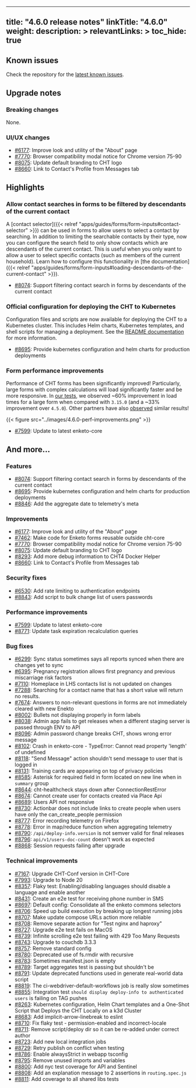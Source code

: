 
---
title: "4.6.0 release notes"
linkTitle: "4.6.0"
weight:
description: >
relevantLinks: >
toc_hide: true
---

## Known issues

Check the repository for the [latest known issues](https://github.com/medic/cht-core/issues?q=is%3Aissue+label%3A%22Affects%3A+4.6.0%22).

## Upgrade notes

### Breaking changes

None.

### UI/UX changes

- [#6177](https://github.com/medic/cht-core/issues/6177): Improve look and utility of the "About" page
- [#7770](https://github.com/medic/cht-core/issues/7770): Browser compatibility modal notice for Chrome version 75-90
- [#8075](https://github.com/medic/cht-core/issues/8075): Update default branding to CHT logo
- [#8660](https://github.com/medic/cht-core/issues/8660): Link to Contact's Profile from Messages tab


## Highlights

### Allow contact searches in forms to be filtered by descendants of the current contact

A [contact selector]({{< relref "apps/guides/forms/form-inputs#contact-selector" >}}) can be used in forms to allow users to select a contact by searching. In addition to limiting the searchable contacts by their type, now you can configure the search field to only show contacts which are descendants of the current contact. This is useful when you only want to allow a user to select specific contacts (such as members of the current household). Learn how to configure this functionality in [the documentation]({{< relref "apps/guides/forms/form-inputs#loading-descendants-of-the-current-contact" >}}).

- [#8074](https://github.com/medic/cht-core/issues/8074): Support filtering contact search in forms by descendants of the current contact

### Official configuration for deploying the CHT to Kubernetes

Configuration files and scripts are now available for deploying the CHT to a Kubernetes cluster. This includes Helm charts, Kubernetes templates, and shell scripts for managing a deployment. See the [README documentation](https://github.com/medic/cht-core/blob/master/scripts/deploy/README.md) for more information.

- [#8695](https://github.com/medic/cht-core/issues/8695): Provide kubernetes configuration and helm charts for production deployments

### Form performance improvements

Performance of CHT forms has been significantly improved! Particularly, large forms with complex calculations will load significantly faster and be more responsive. In [our tests](https://forum.communityhealthtoolkit.org/t/feature-testing-enketo-7-uplift-for-cht-core/3196), we observed ~60% improvement in load times for a large form when compared with `3.15.0` (and a ~33% improvement over `4.5.0`). Other partners have also [observed](https://forum.communityhealthtoolkit.org/t/benchmark-4-6-vs-4-5/3418) similar results!

{{< figure src="../images/4.6.0-perf-improvements.png" >}}

- [#7599](https://github.com/medic/cht-core/issues/7599): Update to latest enketo-core

## And more...

### Features

- [#8074](https://github.com/medic/cht-core/issues/8074): Support filtering contact search in forms by descendants of the current contact
- [#8695](https://github.com/medic/cht-core/issues/8695): Provide kubernetes configuration and helm charts for production deployments
- [#8846](https://github.com/medic/cht-core/issues/8846): Add the aggregate date to telemetry's meta

### Improvements

- [#6177](https://github.com/medic/cht-core/issues/6177): Improve look and utility of the "About" page
- [#7462](https://github.com/medic/cht-core/issues/7462): Make code for Enketo forms reusable outside cht-core
- [#7770](https://github.com/medic/cht-core/issues/7770): Browser compatibility modal notice for Chrome version 75-90
- [#8075](https://github.com/medic/cht-core/issues/8075): Update default branding to CHT logo
- [#8293](https://github.com/medic/cht-core/issues/8293): Add more debug information to CHT4 Docker Helper
- [#8660](https://github.com/medic/cht-core/issues/8660): Link to Contact's Profile from Messages tab

### Security fixes

- [#6530](https://github.com/medic/cht-core/issues/6530): Add rate limiting to authentication endpoints
- [#8843](https://github.com/medic/cht-core/pull/8843): Add script to bulk change list of users passwords

### Performance improvements

- [#7599](https://github.com/medic/cht-core/issues/7599): Update to latest enketo-core
- [#8771](https://github.com/medic/cht-core/issues/8771): Update task expiration recalculation queries

### Bug fixes

- [#6299](https://github.com/medic/cht-core/issues/6299): Sync status sometimes says all reports synced when there are changes yet to sync
- [#6395](https://github.com/medic/cht-core/issues/6395): Pregnancy registration allows first pregnancy and previous miscarriage risk factors
- [#7110](https://github.com/medic/cht-core/issues/7110): Homeplace in LHS contacts list is not updated on changes
- [#7288](https://github.com/medic/cht-core/issues/7288): Searching for a contact name that has a short value will return no results.
- [#7674](https://github.com/medic/cht-core/issues/7674): Answers to non-relevant questions in forms are not immediately cleared with new Enekto
- [#8002](https://github.com/medic/cht-core/issues/8002): Bullets not displaying properly in form labels
- [#8038](https://github.com/medic/cht-core/issues/8038): Admin app fails to get releases when a different staging server is passed through ENV to API
- [#8096](https://github.com/medic/cht-core/issues/8096): Admin password change breaks CHT, shows wrong error message
- [#8102](https://github.com/medic/cht-core/issues/8102): Crash in enketo-core - TypeError: Cannot read property 'length' of undefined
- [#8118](https://github.com/medic/cht-core/issues/8118): "Send Message" action shouldn't send message to user that is logged in
- [#8131](https://github.com/medic/cht-core/issues/8131): Training cards are appearing on top of privacy policies
- [#8585](https://github.com/medic/cht-core/issues/8585): Asterisk for required field in form located on new line when in `summary` group
- [#8644](https://github.com/medic/cht-core/issues/8644): cht-healthcheck stays down after ConnectionRestError
- [#8674](https://github.com/medic/cht-core/issues/8674): Cannot create user for contacts created via Place Api
- [#8689](https://github.com/medic/cht-core/issues/8689): Users API not responsive
- [#8730](https://github.com/medic/cht-core/issues/8730): Actionbar does not include links to create people when users have only the can_create_people permission
- [#8777](https://github.com/medic/cht-core/issues/8777): Error recording telemetry on Firefox
- [#8778](https://github.com/medic/cht-core/issues/8778): Error in map/reduce function when aggregating telemetry
- [#8790](https://github.com/medic/cht-core/issues/8790): `/api/deploy-info.version` is not semver valid for final releases
- [#8796](https://github.com/medic/cht-core/issues/8796): `api/v1/users-doc-count` doesn't work as expected
- [#8868](https://github.com/medic/cht-core/issues/8868): Session requests failing after upgrade

### Technical improvements

- [#7167](https://github.com/medic/cht-core/issues/7167): Upgrade CHT-Conf version in CHT-Core
- [#7993](https://github.com/medic/cht-core/issues/7993): Upgrade to Node 20
- [#8357](https://github.com/medic/cht-core/issues/8357): Flaky test: Enabling/disabling languages should disable a language and enable another
- [#8431](https://github.com/medic/cht-core/issues/8431): Create an e2e test for receiving phone number in SMS
- [#8697](https://github.com/medic/cht-core/issues/8697): Default config: Consolidate all the enketo commons selectors
- [#8706](https://github.com/medic/cht-core/issues/8706): Speed up build execution by breaking up longest running jobs
- [#8707](https://github.com/medic/cht-core/issues/8707): Make update compose URLs action more reliable
- [#8708](https://github.com/medic/cht-core/issues/8708): Remove separate action for "Test nginx and haproxy"
- [#8727](https://github.com/medic/cht-core/issues/8727): Upgrade e2e test fails on MacOS
- [#8739](https://github.com/medic/cht-core/issues/8739): Infinite scrolling e2e test failing with 429 Too Many Requests
- [#8743](https://github.com/medic/cht-core/issues/8743): Upgrade to couchdb 3.3.3
- [#8757](https://github.com/medic/cht-core/issues/8757): Remove standard config
- [#8780](https://github.com/medic/cht-core/issues/8780): Deprecated use of fs.rmdir with recursive
- [#8783](https://github.com/medic/cht-core/issues/8783): Sometimes manifest.json is empty
- [#8789](https://github.com/medic/cht-core/issues/8789): Target aggregates test is passing but shouldn't be
- [#8791](https://github.com/medic/cht-core/issues/8791): Update deprecated functions used in generate real-world data script
- [#8819](https://github.com/medic/cht-core/issues/8819): The ci-webdriver-default-workflows job is really slow sometimes
- [#8855](https://github.com/medic/cht-core/issues/8855): Integration test `should display deploy-info to authenticated users` is failing on TAG pushes
- [#8263](https://github.com/medic/cht-core/pull/8263): Kubernetes configuration, Helm Chart templates and a One-Shot Script that Deploys the CHT Locally on a k3d Cluster
- [#8683](https://github.com/medic/cht-core/pull/8683): Add implicit-arrow-linebreak to eslint
- [#8710](https://github.com/medic/cht-core/pull/8710): Fix flaky test - permission-enabled and incorrect-locale
- [#8711](https://github.com/medic/cht-core/pull/8711): Remove script/deploy dir so it can be re-added under correct author
- [#8723](https://github.com/medic/cht-core/pull/8723): Add new local integration jobs
- [#8729](https://github.com/medic/cht-core/pull/8729): Retry publish on conflict when testing
- [#8786](https://github.com/medic/cht-core/pull/8786): Enable alwaysStrict in webapp tsconfig
- [#8795](https://github.com/medic/cht-core/pull/8795): Remove unused imports and variables
- [#8800](https://github.com/medic/cht-core/pull/8800): Add nyc test coverage for API and Sentinel
- [#8808](https://github.com/medic/cht-core/pull/8808): Add an explanation message to 2 assertions in  `routing.spec.js`
- [#8811](https://github.com/medic/cht-core/pull/8811): Add coverage to all shared libs tests

